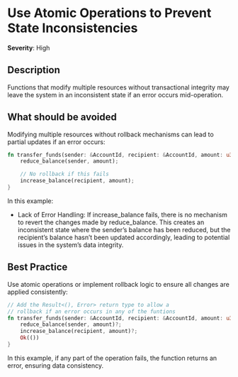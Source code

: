 # Use Atomic Operations to Prevent State Inconsistencies

**Severity**: High

## Description

Functions that modify multiple resources without transactional integrity may leave the system in an inconsistent state
if an error occurs mid-operation.

## What should be avoided

Modifying multiple resources without rollback mechanisms can lead to partial updates if an error occurs:

```rust
fn transfer_funds(sender: &AccountId, recipient: &AccountId, amount: u32) -> () {
    reduce_balance(sender, amount);

    // No rollback if this fails
    increase_balance(recipient, amount);
}
```

In this example:

- Lack of Error Handling: If increase_balance fails, there is no mechanism to revert the changes made by reduce_balance. This creates an inconsistent state where the sender’s balance has been reduced, but the recipient’s balance hasn’t been updated accordingly, leading to potential issues in the system’s data integrity.

## Best Practice

Use atomic operations or implement rollback logic to ensure all changes are applied consistently:

```rust
// Add the Result<(), Error> return type to allow a
// rollback if an error occurs in any of the funtions
fn transfer_funds(sender: &AccountId, recipient: &AccountId, amount: u32) -> Result<(), Error> {
    reduce_balance(sender, amount)?;
    increase_balance(recipient, amount)?;
    Ok(())
}
```

In this example, if any part of the operation fails, the function returns an error, ensuring data consistency.
